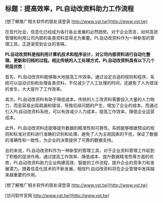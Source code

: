 ## **标题：提高效率，PL自动改资料助力工作流程**

[想了解推广相关软件的朋友请登录 http://www.vst.tw](http://www.vst.tw)

在现代社会，信息化已经成为各行各业发展的必然趋势。对于企业而言，如何高效管理和利用公司内部的各类资料显得尤为重要。PL自动改资料作为一种新型的管理工具，正逐渐受到企业的青睐。

**PL自动改资料是指利用计算机技术和程序设计，对公司内部资料进行自动化整理、更新和归档的过程。相比传统的人工处理方式，PL自动改资料具有以下几个明显优势：**

首先，PL自动改资料能够极大地提高工作效率。通过设定合适的规则和程序，系统可以自动识别和处理各类资料，不仅减少了人工处理的时间，还避免了人为错误的发生，大大提升了工作效率。

其次，PL自动改资料有助于降低成本。传统的人工改资料需要投入大量的人力物力，而且容易出现疏漏和错误，导致后续问题的产生，增加了企业的成本。而通过引入PL自动改资料系统，可以有效减少人力成本，提高工作效率，降低企业运营成本。

此外，PL自动改资料还能够提升数据的精准性和可靠性。系统能够根据预设的规则和标准对资料进行准确的识别和处理，避免了人为主观因素的干扰，保证了数据的准确性和一致性，为企业的决策提供了可靠的数据支持。

总的来说，PL自动改资料作为一种新型的管理工具，对于企业资料管理工作起到了积极的促进作用。通过提高工作效率、降低成本、提升数据精准性等方面的优势，PL自动改资料助力企业构建高效、智能的工作流程，提升企业的竞争力和发展潜力。随着信息化技术的不断发展，相信PL自动改资料将在企业管理中发挥越来越重要的作用。

[想了解推广相关软件的朋友请登录 http://www.vst.tw](http://www.vst.tw)


[访问软件官网 http://www.vst.tw](http://www.vst.tw)

